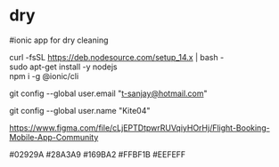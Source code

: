 # dry
#ionic app for dry cleaning


curl -fsSL https://deb.nodesource.com/setup_14.x | bash - </br>
sudo apt-get install -y nodejs </br>
npm i -g @ionic/cli </br>

git config --global user.email "t-sanjay@hotmail.com"</br>

git config --global user.name "Kite04" </br>

https://www.figma.com/file/cLjEPTDtpwrRUVqiyHOrHj/Flight-Booking-Mobile-App-Community

#02929A
#28A3A9
#169BA2
#FFBF1B
#EEFEFF
